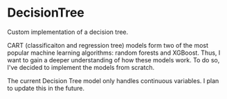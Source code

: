 # DecisionTree
Custom implementation of a decision tree.

CART (classificaiton and regression tree) models form two of the most popular machine learning algorithms: random forests and XGBoost. Thus, I want to gain a deeper understanding of how these models work. To do so, I've decided to implement the models from scratch.

The current Decision Tree model only handles continuous variables. I plan to update this in the future.
